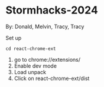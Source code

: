 # Stormhacks-2024
By: Donald, Melvin, Tracy, Tracy

Set up
```
cd react-chrome-ext
```

1. go to chrome://extensions/
2. Enable dev mode
3. Load unpack
4. Click on react-chrome-ext/dist